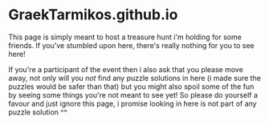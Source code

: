 # GraekTarmikos.github.io

This page is simply meant to host a treasure hunt i'm holding for some friends. If you've stumbled upon here, there's really nothing for you to see here!

If you're a participant of the event then i also ask that you please move away, not only will you *not* find any puzzle solutions in here (i made sure the puzzles would be safer than that) but you might also spoil some of the fun by seeing some things you're not meant to see yet! 
So please do yourself a favour and just ignore this page, i promise looking in here is not part of any puzzle solution ^^
